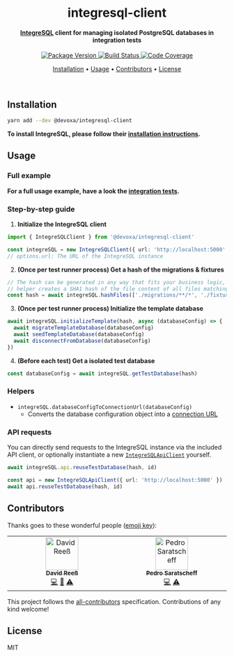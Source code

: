 <!-- Title -->
<h1 align="center">
  integresql-client
</h1>

<!-- Description -->
<h4 align="center">
  <a href="https://github.com/allaboutapps/integresql">IntegreSQL</a> client for managing isolated PostgreSQL databases in integration tests
</h4>

<!-- Badges -->
<p align="center">
  <a href="https://www.npmjs.com/package/@devoxa/integresql-client">
    <img
      src="https://img.shields.io/npm/v/@devoxa/integresql-client?style=flat-square"
      alt="Package Version"
    />
  </a>

  <a href="https://github.com/devoxa/integresql-client/actions?query=branch%3Amaster+workflow%3A%22Continuous+Integration%22">
    <img
      src="https://img.shields.io/github/actions/workflow/status/devoxa/integresql-client/push.yml?branch=master&style=flat-square"
      alt="Build Status"
    />
  </a>

  <a href="https://codecov.io/github/devoxa/integresql-client">
    <img
      src="https://img.shields.io/codecov/c/github/devoxa/integresql-client/master?style=flat-square"
      alt="Code Coverage"
    />
  </a>
</p>

<!-- Quicklinks -->
<p align="center">
  <a href="#installation">Installation</a> •
  <a href="#usage">Usage</a> •
  <a href="#contributors">Contributors</a> •
  <a href="#license">License</a>
</p>

<br>

## Installation

```bash
yarn add --dev @devoxa/integresql-client
```

**To install IntegreSQL, please follow their
[installation instructions](https://github.com/allaboutapps/integresql#usage).**

## Usage

### Full example

**For a full usage example, have a look the [integration tests](./tests-integration/user.spec.ts).**

### Step-by-step guide

1. **Initialize the IntegreSQL client**

```ts
import { IntegreSQLClient } from '@devoxa/integresql-client'

const integreSQL = new IntegreSQLClient({ url: 'http://localhost:5000' })
// options.url: The URL of the IntegreSQL instance
```

2. **(Once per test runner process) Get a hash of the migrations & fixtures**

```ts
// The hash can be generated in any way that fits your business logic, the included
// helper creates a SHA1 hash of the file content of all files matching the glob patterns.
const hash = await integreSQL.hashFiles(['./migrations/**/*', './fixtures/**/*'])
```

3. **(Once per test runner process) Initialize the template database**

```ts
await integreSQL.initializeTemplate(hash, async (databaseConfig) => {
  await migrateTemplateDatabase(databaseConfig)
  await seedTemplateDatabase(databaseConfig)
  await disconnectFromDatabase(databaseConfig)
})
```

4. **(Before each test) Get a isolated test database**

```ts
const databaseConfig = await integreSQL.getTestDatabase(hash)
```

### Helpers

- `integreSQL.databaseConfigToConnectionUrl(databaseConfig)`
  - Converts the database configuration object into a
    [connection URL](https://www.postgresql.org/docs/current/libpq-connect.html#LIBPQ-CONNSTRING)

### API requests

You can directly send requests to the IntegreSQL instance via the included API client, or optionally
instantiate a new [`IntegreSQLApiClient`](./src/apiClient.ts) yourself.

```ts
await integreSQL.api.reuseTestDatabase(hash, id)

const api = new IntegreSQLApiClient({ url: 'http://localhost:5000' })
await api.reuseTestDatabase(hash, id)
```

## Contributors

Thanks goes to these wonderful people ([emoji key](https://allcontributors.org/docs/en/emoji-key)):

<!-- ALL-CONTRIBUTORS-LIST:START - Do not remove or modify this section -->
<!-- prettier-ignore-start -->
<!-- markdownlint-disable -->
<table>
  <tbody>
    <tr>
      <td align="center" valign="top" width="14.28%"><a href="https://www.david-reess.de"><img src="https://avatars3.githubusercontent.com/u/4615516?v=4?s=75" width="75px;" alt="David Reeß"/><br /><sub><b>David Reeß</b></sub></a><br /><a href="https://github.com/devoxa/integresql-client/commits?author=queicherius" title="Code">💻</a> <a href="https://github.com/devoxa/integresql-client/commits?author=queicherius" title="Documentation">📖</a> <a href="https://github.com/devoxa/integresql-client/commits?author=queicherius" title="Tests">⚠️</a></td>
      <td align="center" valign="top" width="14.28%"><a href="https://github.com/saratscheff"><img src="https://avatars.githubusercontent.com/u/4401263?v=4?s=75" width="75px;" alt="Pedro Saratscheff"/><br /><sub><b>Pedro Saratscheff</b></sub></a><br /><a href="https://github.com/devoxa/integresql-client/commits?author=saratscheff" title="Code">💻</a> <a href="https://github.com/devoxa/integresql-client/commits?author=saratscheff" title="Tests">⚠️</a></td>
    </tr>
  </tbody>
</table>

<!-- markdownlint-restore -->
<!-- prettier-ignore-end -->

<!-- ALL-CONTRIBUTORS-LIST:END -->

This project follows the [all-contributors](https://github.com/all-contributors/all-contributors)
specification. Contributions of any kind welcome!

## License

MIT
